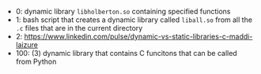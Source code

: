 - 0: dynamic library `libholberton.so` containing specified functions
- 1: bash script that creates a dynamic library called `liball.so` from all the `.c` files that are in the current directory
- 2: https://www.linkedin.com/pulse/dynamic-vs-static-libraries-c-maddi-laizure
- 100: (3) dynamic library that contains C funcitons that can be called from Python